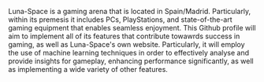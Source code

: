 Luna-Space is a gaming arena that is located in Spain/Madrid. Particularly, within its premesis it includes PCs, PlayStations, and state-of-the-art gaming equipment that enables seamless enjoyment. This Github profile will aim to implement all of its features that contribute towawrds success in gaming, as well as Luna-Space's own website. Particularly, it will employ the use of machine learning techniques in order to effectively analyse and provide insights for gameplay, enhancing performance significantly, as well as implementing a wide variety of other features.
